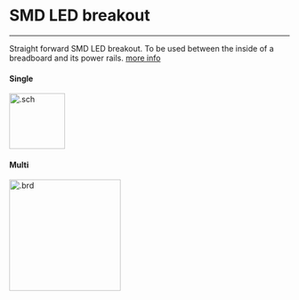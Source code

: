 # SMD LED breakout
------------------

Straight forward SMD LED breakout. To be used between the inside of a breadboard and its power rails. [more info](https://hackaday.io/project/6332-breadboard-widgets/log/27568-1-5x-smd-led-breakout)

#### Single

<img src="single_LED.png" alt=".sch" height="100">

#### Multi

<img src="multiple_LED.brd.png" alt=".brd" height="200">
